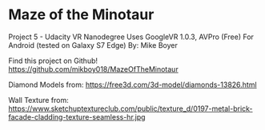 # Maze of the Minotaur
Project 5 - Udacity VR Nanodegree
Uses GoogleVR 1.0.3, AVPro (Free)
For Android (tested on Galaxy S7 Edge)
By: Mike Boyer

Find this project on Github! 
https://github.com/mikboy018/MazeOfTheMinotaur

Diamond Models from:
https://free3d.com/3d-model/diamonds-13826.html

Wall Texture from:
https://www.sketchuptextureclub.com/public/texture_d/0197-metal-brick-facade-cladding-texture-seamless-hr.jpg

